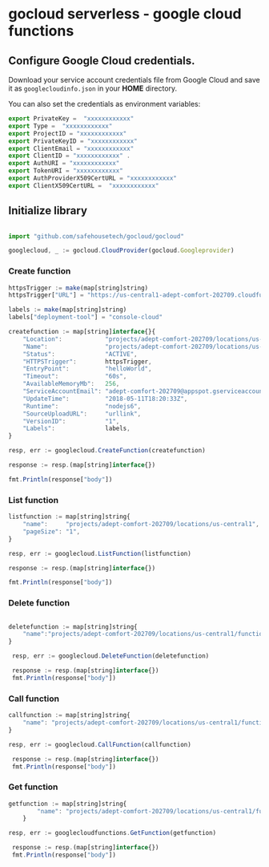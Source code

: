 # gocloud serverless - google cloud functions

## Configure Google Cloud credentials.

Download your service account credentials file from Google Cloud and save it as `googlecloudinfo.json` in your <b>HOME</b> directory.

You can also set the credentials as environment variables:
```js
export PrivateKey =  "xxxxxxxxxxxx"
export Type =  "xxxxxxxxxxxx"
export ProjectID = "xxxxxxxxxxxx"
export PrivateKeyID = "xxxxxxxxxxxx"
export ClientEmail = "xxxxxxxxxxxx"
export ClientID = "xxxxxxxxxxxx" .
export AuthURI = "xxxxxxxxxxxx"
export TokenURI = "xxxxxxxxxxxx"
export AuthProviderX509CertURL = "xxxxxxxxxxxx"
export ClientX509CertURL =  "xxxxxxxxxxxx"
```

## Initialize library

```js

import "github.com/safehousetech/gocloud/gocloud"

googlecloud, _ := gocloud.CloudProvider(gocloud.Googleprovider)
```

### Create function

```js
httpsTrigger := make(map[string]string)
httpsTrigger["URL"] = "https://us-central1-adept-comfort-202709.cloudfunctions.net/function-1"

labels := make(map[string]string)
labels["deployment-tool"] = "console-cloud"

createfunction := map[string]interface{}{
	"Location":            "projects/adept-comfort-202709/locations/us-central1",
	"Name":                "projects/adept-comfort-202709/locations/us-central1/functions/function-2",
	"Status":              "ACTIVE",
	"HTTPSTrigger":        httpsTrigger,
	"EntryPoint":          "helloWorld",
	"Timeout":             "60s",
	"AvailableMemoryMb":   256,
	"ServiceAccountEmail": "adept-comfort-202709@appspot.gserviceaccount.com",
	"UpdateTime":          "2018-05-11T18:20:33Z",
	"Runtime":             "nodejs6",
	"SourceUploadURL":     "urllink",
	"VersionID":           "1",
	"Labels":              labels,
}

resp, err := googlecloud.CreateFunction(createfunction)

response := resp.(map[string]interface{})

fmt.Println(response["body"])

  ```

### List function

```js
listfunction := map[string]string{
	"name":     "projects/adept-comfort-202709/locations/us-central1",
	"pageSize": "1",
}

resp, err := googlecloud.ListFunction(listfunction)

response := resp.(map[string]interface{})

fmt.Println(response["body"])

```

### Delete function

```js

deletefunction := map[string]string{
	"name":"projects/adept-comfort-202709/locations/us-central1/functions/function-1",
}

 resp, err := googlecloud.DeleteFunction(deletefunction)

 response := resp.(map[string]interface{})
 fmt.Println(response["body"])
```

### Call function

```js
callfunction := map[string]string{
	"name": "projects/adept-comfort-202709/locations/us-central1/functions/function-1",
}

resp, err := googlecloud.CallFunction(callfunction)

 response := resp.(map[string]interface{})
 fmt.Println(response["body"])
```



### Get function

```js
getfunction := map[string]string{
		"name": "projects/adept-comfort-202709/locations/us-central1/functions/function-1",
	}

resp, err := googlecloudfunctions.GetFunction(getfunction)

 response := resp.(map[string]interface{})
 fmt.Println(response["body"])
```
